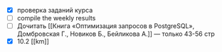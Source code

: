 - [x] проверка заданий курса
- [ ] compile the weekly results
- [ ] Дочитать [[Книга «Оптимизация запросов в PostgreSQL», Домбровская Г., Новиков Б., Бейликова А.]] — только 43-56 стр
- [x] 10.2 [[km]]